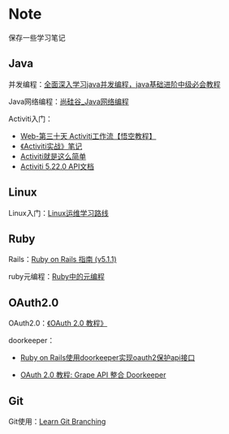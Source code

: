 # Note
保存一些学习笔记



## Java

并发编程：[全面深入学习java并发编程，java基础进阶中级必会教程](https://www.bilibili.com/video/BV1sK41177JB?from=search&seid=5313324472073206935)

Java网络编程：[尚硅谷_Java网络编程](https://www.bilibili.com/video/BV16J411h7Rd?from=search&seid=10343956130926584696)

Activiti入门：

- [Web-第三十天 Activiti工作流【悟空教程】](https://cloud.tencent.com/developer/article/1178597)
- [《Activiti实战》笔记](https://juejin.im/post/5a4064365188252b145b4560#heading-18)
- [Activiti就是这么简单](https://juejin.im/post/5aafa3eef265da23784015b9)
- [Activiti 5.22.0 API文档](https://www.activiti.org/javadocs/)



## Linux

Linux入门：[Linux运维学习路线](https://edu.aliyun.com/roadmap/linux?spm=5176.13345299.1392477.2.40cff153gYJxr1)



## Ruby

Rails：[Ruby on Rails 指南 (v5.1.1)](https://ruby-china.github.io/rails-guides/index.html)

ruby元编程：[Ruby中的元编程](https://deathking.github.io/metaprogramming-in-ruby/)



## OAuth2.0

OAuth2.0：[《OAuth 2.0 教程》](http://www.ruanyifeng.com/blog/2019/04/oauth_design.html)

doorkeeper：

*  [Ruby on Rails使用doorkeeper实现oauth2保护api接口](https://www.embbnux.com/2016/01/26/ruby_on_rails_use_doorkeeper_for_auth2-0_to_protect_api/) 

* [OAuth 2.0 教程: Grape API 整合 Doorkeeper](https://ruby-china.org/topics/14656)

## Git

Git使用：[Learn Git Branching](https://learngitbranching.js.org/?locale=zh_CN)




